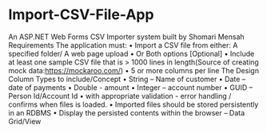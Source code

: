 # Import-CSV-File-App
An ASP.NET Web Forms CSV Importer system built by Shomari Mensah
Requirements
The application must: 
• Import a CSV file from either: A specified folder/ A web page upload
• Or Both options [Optional]
• Include at least one sample CSV file that is > 1000 lines in length(Source of creating mock data:https://mockaroo.com/)
• 5 or more columns per line
The Design
Column Types to include/Concept
• String – Name of customer
• Date – date of payments 
• Double - amount
• Integer – account number
• GUID – Person Id/Account Id
• with appropriate validation - error handling / confirms when files is loaded.
• Imported files should be stored persistently in an RDBMS
• Display the persisted contents within the browser – Data Grid/View

